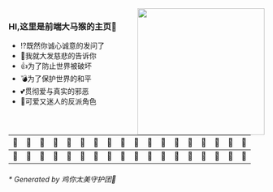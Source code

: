 <image align="right" width="250px" src="https://timgsa.baidu.com/timg?image&quality=80&size=b9999_10000&sec=1597250824968&di=f82a0410eb0ff2c8b2ecf62410920395&imgtype=0&src=http%3A%2F%2Fc-ssl.duitang.com%2Fuploads%2Fitem%2F201803%2F14%2F20180314124656_Jx4NV.gif" />

### HI,这里是前端大马猴的主页👋

- ⁉既然你诚心诚意的发问了
- 🤨我就大发慈悲的告诉你
- 👍为了防止世界被破坏
- 💣为了保护世界的和平
- 💕贯彻爱与真实的邪恶
- 💪可爱又迷人的反派角色

|🐔|🏀|🐔|🐔|🏀|🐔|🐔|🏀|🐔|🐔|🏀|🐔|🐔|🏀|🐔|🐔|🏀|🐔|
|---|---|---|---|---|---|---|---|---|---|---|---|---|---|---|---|---|---|
|🏀|🐔|🏀|🏀|🐔|🏀|🏀|🐔|🏀|🏀|🐔|🏀|🏀|🐔|🏀|🏀|🐔|🏀|


<h6>*  Generated by 鸡你太美守护团🐔</h6>
